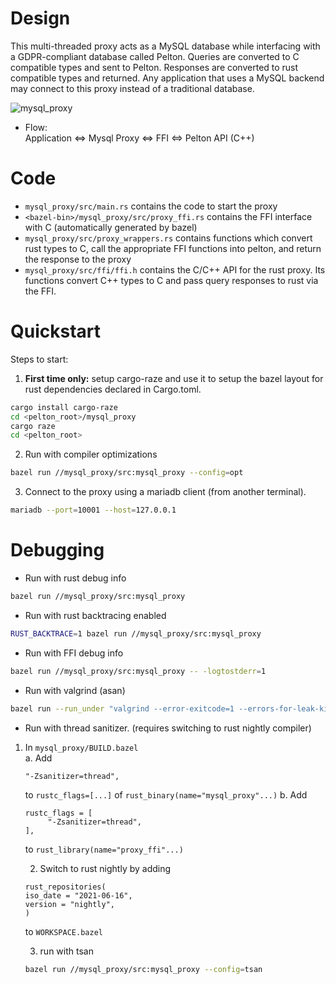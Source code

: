 
# Design
This multi-threaded proxy acts as a MySQL database while interfacing with a GDPR-compliant database called Pelton. Queries are converted to C compatible types and sent to Pelton. Responses are converted to rust compatible types and returned. Any application that uses a MySQL backend may connect to this proxy instead of a traditional database.

![mysql_proxy](https://user-images.githubusercontent.com/47846691/142962769-038774df-5d8b-4b2f-b345-700e87d24eb9.png)

- Flow:  
Application <=> Mysql Proxy <=> FFI <=> Pelton API (C++)

# Code
- `mysql_proxy/src/main.rs` contains the code to start the proxy
- `<bazel-bin>/mysql_proxy/src/proxy_ffi.rs` contains the FFI interface with C (automatically generated by bazel)
- `mysql_proxy/src/proxy_wrappers.rs` contains functions which convert rust types to C, call the appropriate FFI functions into pelton, and return the response to the proxy
- `mysql_proxy/src/ffi/ffi.h` contains the C/C++ API for the rust proxy. Its functions convert C++ types to C and pass query responses to rust via the FFI.  

# Quickstart

Steps to start:
1. __First time only:__ setup cargo-raze and use it to setup the bazel layout for
rust dependencies declared in Cargo.toml.
```bash
cargo install cargo-raze
cd <pelton_root>/mysql_proxy
cargo raze
cd <pelton_root>
```

2. Run with compiler optimizations
```bash
bazel run //mysql_proxy/src:mysql_proxy --config=opt
```

3. Connect to the proxy using a mariadb client (from another terminal).
```bash
mariadb --port=10001 --host=127.0.0.1
```

# Debugging
- Run with rust debug info
```bash
bazel run //mysql_proxy/src:mysql_proxy
```

- Run with rust backtracing enabled
```bash
RUST_BACKTRACE=1 bazel run //mysql_proxy/src:mysql_proxy
```

- Run with FFI debug info
```bash
bazel run //mysql_proxy/src:mysql_proxy -- -logtostderr=1
```

- Run with valgrind (asan)
```bash
bazel run --run_under "valgrind --error-exitcode=1 --errors-for-leak-kinds=definite --leak-check=full --show-leak-kinds=definite" //mysql_proxy/src:mysql_proxy
```

- Run with thread sanitizer. (requires switching to rust nightly compiler)
1. In `mysql_proxy/BUILD.bazel`  
    a. Add 
    ```bazel
    "-Zsanitizer=thread",
    ```  
    to `rustc_flags=[...]` of `rust_binary(name="mysql_proxy"...)`
    b. Add 
    ```bazel
    rustc_flags = [
         "-Zsanitizer=thread",
    ],
    ```
    to `rust_library(name="proxy_ffi"...)`  

    2. Switch to rust nightly by adding 
    ```bazel
    rust_repositories(
    iso_date = "2021-06-16",
    version = "nightly",
    )
    ```
    to `WORKSPACE.bazel`

    3. run with tsan
    ```bash
    bazel run //mysql_proxy/src:mysql_proxy --config=tsan
    ```
